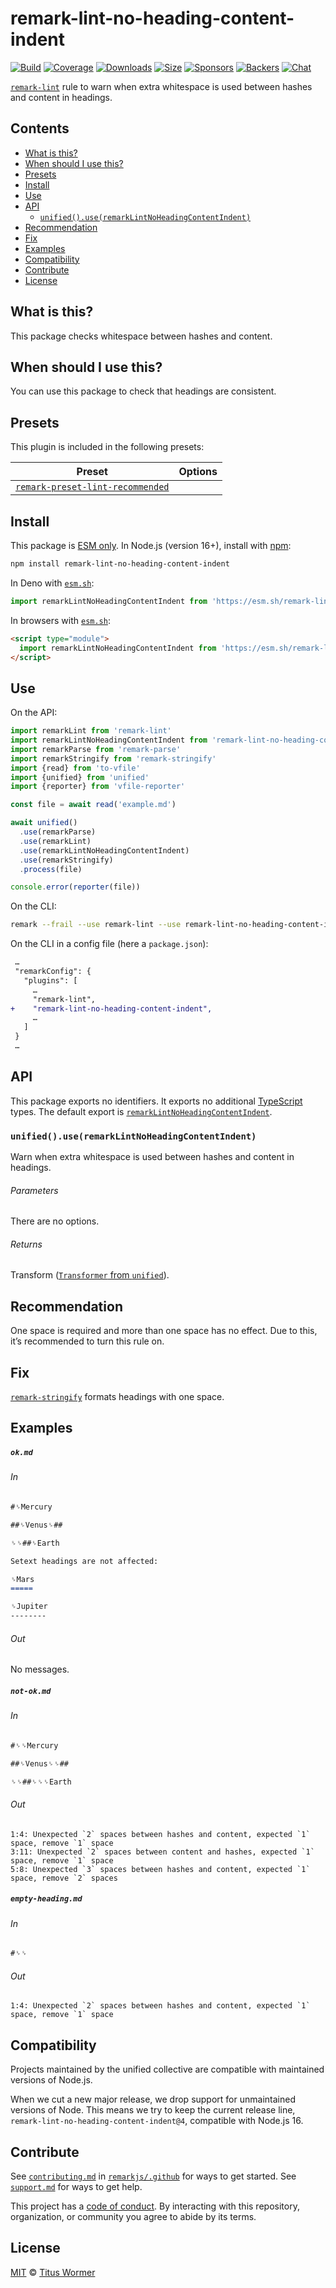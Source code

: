 <!--This file is generated-->

# remark-lint-no-heading-content-indent

[![Build][badge-build-image]][badge-build-url]
[![Coverage][badge-coverage-image]][badge-coverage-url]
[![Downloads][badge-downloads-image]][badge-downloads-url]
[![Size][badge-size-image]][badge-size-url]
[![Sponsors][badge-funding-sponsors-image]][badge-funding-url]
[![Backers][badge-funding-backers-image]][badge-funding-url]
[![Chat][badge-chat-image]][badge-chat-url]

[`remark-lint`][github-remark-lint] rule to warn when extra whitespace is used between hashes and
content in headings.

## Contents

* [What is this?](#what-is-this)
* [When should I use this?](#when-should-i-use-this)
* [Presets](#presets)
* [Install](#install)
* [Use](#use)
* [API](#api)
  * [`unified().use(remarkLintNoHeadingContentIndent)`](#unifieduseremarklintnoheadingcontentindent)
* [Recommendation](#recommendation)
* [Fix](#fix)
* [Examples](#examples)
* [Compatibility](#compatibility)
* [Contribute](#contribute)
* [License](#license)

## What is this?

This package checks whitespace between hashes and content.

## When should I use this?

You can use this package to check that headings are consistent.

## Presets

This plugin is included in the following presets:

| Preset | Options |
| - | - |
| [`remark-preset-lint-recommended`](https://github.com/remarkjs/remark-lint/tree/main/packages/remark-preset-lint-recommended) | |

## Install

This package is [ESM only][github-gist-esm].
In Node.js (version 16+),
install with [npm][npm-install]:

```sh
npm install remark-lint-no-heading-content-indent
```

In Deno with [`esm.sh`][esm-sh]:

```js
import remarkLintNoHeadingContentIndent from 'https://esm.sh/remark-lint-no-heading-content-indent@4'
```

In browsers with [`esm.sh`][esm-sh]:

```html
<script type="module">
  import remarkLintNoHeadingContentIndent from 'https://esm.sh/remark-lint-no-heading-content-indent@4?bundle'
</script>
```

## Use

On the API:

```js
import remarkLint from 'remark-lint'
import remarkLintNoHeadingContentIndent from 'remark-lint-no-heading-content-indent'
import remarkParse from 'remark-parse'
import remarkStringify from 'remark-stringify'
import {read} from 'to-vfile'
import {unified} from 'unified'
import {reporter} from 'vfile-reporter'

const file = await read('example.md')

await unified()
  .use(remarkParse)
  .use(remarkLint)
  .use(remarkLintNoHeadingContentIndent)
  .use(remarkStringify)
  .process(file)

console.error(reporter(file))
```

On the CLI:

```sh
remark --frail --use remark-lint --use remark-lint-no-heading-content-indent .
```

On the CLI in a config file (here a `package.json`):

```diff
 …
 "remarkConfig": {
   "plugins": [
     …
     "remark-lint",
+    "remark-lint-no-heading-content-indent",
     …
   ]
 }
 …
```

## API

This package exports no identifiers.
It exports no additional [TypeScript][typescript] types.
The default export is
[`remarkLintNoHeadingContentIndent`][api-remark-lint-no-heading-content-indent].

### `unified().use(remarkLintNoHeadingContentIndent)`

Warn when extra whitespace is used between hashes and content in headings.

###### Parameters

There are no options.

###### Returns

Transform ([`Transformer` from `unified`][github-unified-transformer]).

## Recommendation

One space is required and more than one space has no effect.
Due to this, it’s recommended to turn this rule on.

## Fix

[`remark-stringify`][github-remark-stringify] formats headings with one space.

## Examples

##### `ok.md`

###### In

```markdown
#␠Mercury

##␠Venus␠##

␠␠##␠Earth

Setext headings are not affected:

␠Mars
=====

␠Jupiter
--------
```

###### Out

No messages.

##### `not-ok.md`

###### In

```markdown
#␠␠Mercury

##␠Venus␠␠##

␠␠##␠␠␠Earth
```

###### Out

```text
1:4: Unexpected `2` spaces between hashes and content, expected `1` space, remove `1` space
3:11: Unexpected `2` spaces between content and hashes, expected `1` space, remove `1` space
5:8: Unexpected `3` spaces between hashes and content, expected `1` space, remove `2` spaces
```

##### `empty-heading.md`

###### In

```markdown
#␠␠
```

###### Out

```text
1:4: Unexpected `2` spaces between hashes and content, expected `1` space, remove `1` space
```

## Compatibility

Projects maintained by the unified collective are compatible with maintained
versions of Node.js.

When we cut a new major release, we drop support for unmaintained versions of
Node.
This means we try to keep the current release line,
`remark-lint-no-heading-content-indent@4`,
compatible with Node.js 16.

## Contribute

See [`contributing.md`][github-dotfiles-contributing] in [`remarkjs/.github`][github-dotfiles-health] for ways
to get started.
See [`support.md`][github-dotfiles-support] for ways to get help.

This project has a [code of conduct][github-dotfiles-coc].
By interacting with this repository, organization, or community you agree to
abide by its terms.

## License

[MIT][file-license] © [Titus Wormer][author]

[api-remark-lint-no-heading-content-indent]: #unifieduseremarklintnoheadingcontentindent

[author]: https://wooorm.com

[badge-build-image]: https://github.com/remarkjs/remark-lint/workflows/main/badge.svg

[badge-build-url]: https://github.com/remarkjs/remark-lint/actions

[badge-chat-image]: https://img.shields.io/badge/chat-discussions-success.svg

[badge-chat-url]: https://github.com/remarkjs/remark/discussions

[badge-coverage-image]: https://img.shields.io/codecov/c/github/remarkjs/remark-lint.svg

[badge-coverage-url]: https://codecov.io/github/remarkjs/remark-lint

[badge-downloads-image]: https://img.shields.io/npm/dm/remark-lint-no-heading-content-indent.svg

[badge-downloads-url]: https://www.npmjs.com/package/remark-lint-no-heading-content-indent

[badge-funding-backers-image]: https://opencollective.com/unified/backers/badge.svg

[badge-funding-sponsors-image]: https://opencollective.com/unified/sponsors/badge.svg

[badge-funding-url]: https://opencollective.com/unified

[badge-size-image]: https://img.shields.io/bundlejs/size/remark-lint-no-heading-content-indent

[badge-size-url]: https://bundlejs.com/?q=remark-lint-no-heading-content-indent

[esm-sh]: https://esm.sh

[file-license]: https://github.com/remarkjs/remark-lint/blob/main/license

[github-dotfiles-coc]: https://github.com/remarkjs/.github/blob/main/code-of-conduct.md

[github-dotfiles-contributing]: https://github.com/remarkjs/.github/blob/main/contributing.md

[github-dotfiles-health]: https://github.com/remarkjs/.github

[github-dotfiles-support]: https://github.com/remarkjs/.github/blob/main/support.md

[github-gist-esm]: https://gist.github.com/sindresorhus/a39789f98801d908bbc7ff3ecc99d99c

[github-remark-lint]: https://github.com/remarkjs/remark-lint

[github-remark-stringify]: https://github.com/remarkjs/remark/tree/main/packages/remark-stringify

[github-unified-transformer]: https://github.com/unifiedjs/unified#transformer

[npm-install]: https://docs.npmjs.com/cli/install

[typescript]: https://www.typescriptlang.org
